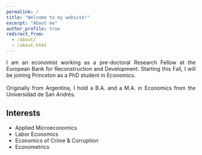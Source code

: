 ```yaml
---
permalink: /
title: "Welcome to my website!"
excerpt: "About me"
author_profile: true
redirect_from: 
  - /about/
  - /about.html
---
```


<div style="text-align: justify"> I am an economist working as a pre-doctoral Research Fellow at the European Bank for Reconstruction and Development. Starting this Fall, I will be joining Princeton as a PhD student in Economics.  </div>
<br>
<div style="text-align: justify"> Originally from Argentina, I hold a B.A. and a M.A. in Economics from the Universidad de San Andrés. </div>


## Interests
* Applied Microeconomics
* Labor Economics
* Economics of Crime & Corruption
* Econometrics
